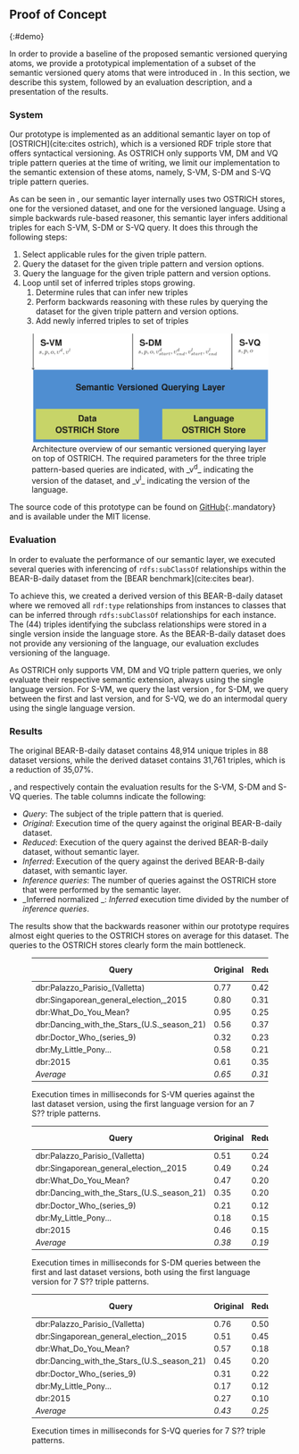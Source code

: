 ## Proof of Concept
{:#demo}

In order to provide a baseline of the proposed semantic versioned querying atoms,
we provide a prototypical implementation of a subset of the semantic versioned query atoms that were introduced in [](#querying).
In this section, we describe this system, followed by an evaluation description, and a presentation of the results.

### System

Our prototype is implemented as an additional semantic layer on top of [OSTRICH](cite:cites ostrich),
which is a versioned RDF triple store that offers syntactical versioning.
As OSTRICH only supports VM, DM and VQ triple pattern queries at the time of writing,
we limit our implementation to the semantic extension of these atoms,
namely, S-VM, S-DM and S-VQ triple pattern queries.

As can be seen in [](#architecture), our semantic layer internally uses two OSTRICH stores,
one for the versioned dataset, and one for the versioned language.
Using a simple backwards rule-based reasoner,
this semantic layer infers additional triples for each S-VM, S-DM or S-VQ query.
It does this through the following steps:

1. Select applicable rules for the given triple pattern.
2. Query the dataset for the given triple pattern and version options.
3. Query the language for the given triple pattern and version options.
4. Loop until set of inferred triples stops growing.
    1. Determine rules that can infer new triples
    2. Perform backwards reasoning with these rules by querying the dataset for the given triple pattern and version options.
    3. Add newly inferred triples to set of triples

<figure id="architecture">
<img src="img/architecture.svg" alt="[architecture]" class="fig-architecture">
<figcaption markdown="block">
Architecture overview of our semantic versioned querying layer on top of OSTRICH.
The required parameters for the three triple pattern-based queries are indicated,
with _v<sup>d</sup>_ indicating the version of the dataset,
and _v<sup>l</sup>_ indicating the version of the language.
</figcaption>
</figure>

The source code of this prototype can be found on [GitHub](https://github.com/rdfostrich/poc-semantic-versioning){:.mandatory}
and is available under the MIT license.

### Evaluation

In order to evaluate the performance of our semantic layer,
we executed several queries with inferencing of `rdfs:subClassOf` relationships
within the BEAR-B-daily dataset from the [BEAR benchmark](cite:cites bear).

To achieve this, we created a derived version of this BEAR-B-daily dataset
where we removed all `rdf:type` relationships from instances to classes that can be inferred
through `rdfs:subClassOf` relationships for each instance.
The (44) triples identifying the subclass relationships were stored in a single version inside the language store.
As the BEAR-B-daily dataset does not provide any versioning of the language,
our evaluation excludes versioning of the language.

As OSTRICH only supports VM, DM and VQ triple pattern queries,
we only evaluate their respective semantic extension,
always using the single language version.
For S-VM, we query the last version ,
for S-DM, we query between the first and last version,
and for S-VQ, we do an intermodal query using the single language version.

### Results

The original BEAR-B-daily dataset contains 48,914 unique triples in 88 dataset versions,
while the derived dataset contains 31,761 triples, which is a reduction of 35,07%.

[](#results-s-vm), [](#results-s-dm) and [](#results-s-vq) respectively contain the evaluation results
for the S-VM, S-DM and S-VQ queries.
The table columns indicate the following:

* _Query_: The subject of the triple pattern that is queried.
* _Original_: Execution time of the query against the original BEAR-B-daily dataset.
* _Reduced_: Execution of the query against the derived BEAR-B-daily dataset, without semantic layer.
* _Inferred_: Execution of the query against the derived BEAR-B-daily dataset, with semantic layer.
* _Inference queries_: The number of queries against the OSTRICH store that were performed by the semantic layer.
* _Inferred normalized _: _Inferred_ execution time divided by the number of _inference queries_.

The results show that the backwards reasoner within our prototype
requires almost eight queries to the OSTRICH stores on average for this dataset.
The queries to the OSTRICH stores clearly form the main bottleneck.

<figure id="results-s-vm" class="table" markdown="1">

| **Query** | **Original** | **Reduced** | **Inferred** | **Inference queries** | **Inferred normalized** |
| --------- | ------------ | ----------- | ------------ | --------------------- | ----------------------- |
| dbr:Palazzo_Parisio_(Valletta) | 0.77 | 0.42 | 4.38 | 10 | 0.44 |
| dbr:Singaporean_general_election,_2015 | 0.80 | 0.31 | 5.52 | 10 | 0.55 |
| dbr:What_Do_You_Mean? | 0.95 | 0.25 | 4.66 | 9 | 0.52 |
| dbr:Dancing_with_the_Stars_(U.S._season_21) | 0.56 | 0.37 | 1.70 | 6 | 0.28 |
| dbr:Doctor_Who_(series_9) | 0.32 | 0.23 | 1.52 | 6 | 0.25 |
| dbr:My_Little_Pony... | 0.58 | 0.21 | 2.58 | 7 | 0.37 |
| dbr:2015 | 0.61 | 0.35 | 2.11 | 6 | 0.35 |
| _Average_ | _0.65_ | _0.31_ | _3.21_ | _7.71_ | _0.39_ |

<figcaption markdown="block">
Execution times in milliseconds for S-VM queries against the last dataset version,
using the first language version for an 7 S?? triple patterns.
</figcaption>
</figure>

<figure id="results-s-dm" class="table" markdown="1">

| **Query** | **Original** | **Reduced** | **Inferred** | **Inference queries** | **Inferred normalized** |
| --------- | ------------ | ----------- | ------------ | --------------------- | ----------------------- |
| dbr:Palazzo_Parisio_(Valletta) | 0.51 | 0.24 | 3.98 | 10 | 0.40 |
| dbr:Singaporean_general_election,_2015 | 0.49 | 0.24 | 3.46 | 10 | 0.35 |
| dbr:What_Do_You_Mean? | 0.47 | 0.20 | 3.09 | 9 | 0.34 |
| dbr:Dancing_with_the_Stars_(U.S._season_21) | 0.35 | 0.20 | 1.97 | 6 | 0.33 |
| dbr:Doctor_Who_(series_9) | 0.21 | 0.12 | 1.28 | 6 | 0.21 |
| dbr:My_Little_Pony... | 0.18 | 0.15 | 3.60 | 7 | 0.51 |
| dbr:2015 | 0.46 | 0.15 | 1.89 | 6 | 0.32 |
| _Average_ | _0.38_ | _0.19_ | _2.75_ | _7.71_ | _0.35_ |

<figcaption markdown="block">
Execution times in milliseconds for S-DM queries between the first and last dataset versions,
both using the first language version for 7 S?? triple patterns.
</figcaption>
</figure>

<figure id="results-s-vq" class="table" markdown="1">

| **Query** | **Original** | **Reduced** | **Inferred** | **Inference queries** | **Inferred normalized** |
| --------- | ------------ | ----------- | ------------ | --------------------- | ----------------------- |
| dbr:Palazzo_Parisio_(Valletta) | 0.76 | 0.50 | 2.91 | 10 | 0.29 |
| dbr:Singaporean_general_election,_2015 | 0.51 | 0.45 | 2.60 | 10 | 0.26 |
| dbr:What_Do_You_Mean? | 0.57 | 0.18 | 1.30 | 9 | 0.14 |
| dbr:Dancing_with_the_Stars_(U.S._season_21) | 0.45 | 0.20 | 1.99 | 6 | 0.33 |
| dbr:Doctor_Who_(series_9) | 0.31 | 0.22 | 2.34 | 6 | 0.39 |
| dbr:My_Little_Pony... | 0.17 | 0.12 | 0.93 | 7 | 0.13 |
| dbr:2015 | 0.27 | 0.10 | 1.00 | 6 | 0.17 |
| _Average_ | _0.43_ | _0.25_ | _1.87_ | _7.71_ | _0.25_ |

<figcaption markdown="block">
Execution times in milliseconds for S-VQ queries for 7 S?? triple patterns.
</figcaption>
</figure>
